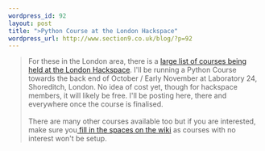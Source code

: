 ```yaml
--- 
wordpress_id: 92
layout: post
title: ">Python Course at the London Hackspace"
wordpress_url: http://www.section9.co.uk/blog/?p=92
---
```

>For these in the London area, there is a <a href="http://wiki.hackspace.org.uk/wiki/Hack_Evening_Workshops">large list of courses being held at the London Hackspace</a>. I'll be running a Python Course towards the back end of October / Early November at Laboratory 24, Shoreditch, London. No idea of cost yet, though for hackspace members, it will likely be free. I'll be posting here, there and everywhere once the course is finalised. <br /><br />There are many other courses available too but if you are interested, make sure you<a href="http://wiki.hackspace.org.uk/wiki/Hack_Evening_Workshops"> fill in the spaces on the wiki</a> as courses with no interest won't be setup.
